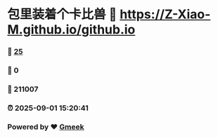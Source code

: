 # 包里装着个卡比兽 :link: https://Z-Xiao-M.github.io/github.io 
### :page_facing_up: [25](https://Z-Xiao-M.github.io/github.io/tag.html) 
### :speech_balloon: 0 
### :hibiscus: 211007 
### :alarm_clock: 2025-09-01 15:20:41 
### Powered by :heart: [Gmeek](https://github.com/Meekdai/Gmeek)
